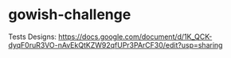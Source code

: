 # gowish-challenge

Tests Designs: https://docs.google.com/document/d/1K_QCK-dyqF0ruR3VO-nAvEkQtKZW92qfUPr3PArCF30/edit?usp=sharing
